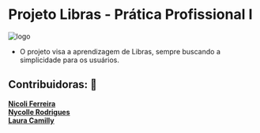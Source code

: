 # Projeto Libras - Prática Profissional I

![logo](https://user-images.githubusercontent.com/80519705/134438083-c6bc0a6d-c044-4d82-ad1b-3ddabe64da47.gif)

* O projeto visa a aprendizagem de Libras, sempre buscando a simplicidade para os usuários.

## Contribuidoras: :space_invader:

**[Nicoli Ferreira](https://github.com/nikarmin)<br>**
**[Nycolle Rodrigues](https://github.com/nycollero)<br>**
**[Laura Camilly](https://github.com/Millylcs)<br>**
